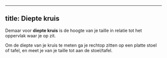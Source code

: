 ***

## title: Diepte kruis

Demaar voor **diepte kruis** is de hoogte van je taille in relatie tot het oppervlak waar je op zit.

Om de diepte van je kruis te meten ga je rechtop zitten op een platte stoel of tafel, en meet je van je taille tot aan de stoel/tafel.
